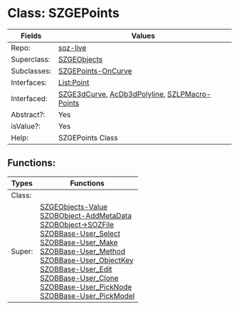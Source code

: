 
# Class:	SZGEPoints

| Fields | Values |
| --------- | --------- |
| Repo: | [soz-live](/repos/soz-live.html) |
| Superclass: | [SZGEObjects](SZGEObjects.html) |
| Subclasses: | [SZGEPoints-OnCurve](SZGEPoints-OnCurve.html) |
| Interfaces: | [List:Point](List:Point.html) |
| Interfaced: | [SZGE3dCurve](SZGE3dCurve.html), [AcDb3dPolyline](AcDb3dPolyline.html), [SZLPMacro-Points](SZLPMacro-Points.html) |
| Abstract?: | Yes |
| isValue?: | Yes |
| Help: | SZGEPoints Class |


## Functions:

| Types | Functions |
| --------- | --------- |
| Class: |  |
| Super: | [SZGEObjects-Value](SZGEObjects.html) <br> [SZOBObject-AddMetaData](SZOBObject.html) <br> [SZOBObject->SOZFile](SZOBObject.html) <br> [SZOBBase-User_Select](SZOBBase.html) <br> [SZOBBase-User_Make](SZOBBase.html) <br> [SZOBBase-User_Method](SZOBBase.html) <br> [SZOBBase-User_ObjectKey](SZOBBase.html) <br> [SZOBBase-User_Edit](SZOBBase.html) <br> [SZOBBase-User_Clone](SZOBBase.html) <br> [SZOBBase-User_PickNode](SZOBBase.html) <br> [SZOBBase-User_PickModel](SZOBBase.html) |


